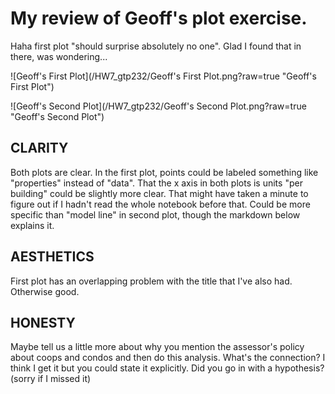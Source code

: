 # My review of Geoff's plot exercise.

Haha first plot "should surprise absolutely no one". Glad I found that in there, was wondering...

![Geoff's First Plot](/HW7_gtp232/Geoff's First Plot.png?raw=true "Geoff's First Plot")

![Geoff's Second Plot](/HW7_gtp232/Geoff's Second Plot.png?raw=true "Geoff's Second Plot")

## CLARITY
Both plots are clear. In the first plot, points could be labeled something like "properties" instead of "data". That the x axis in both plots is units "per building" could be slightly more clear. That might have taken a minute to figure out if I hadn't read the whole notebook before that. Could be more specific than "model line" in second plot, though the markdown below explains it.

## AESTHETICS
First plot has an overlapping problem with the title that I've also had. Otherwise good.

## HONESTY
Maybe tell us a little more about why you mention the assessor's policy about coops and condos and then do this analysis. What's the connection? I think I get it but you could state it explicitly. Did you go in with a hypothesis? (sorry if I missed it)
